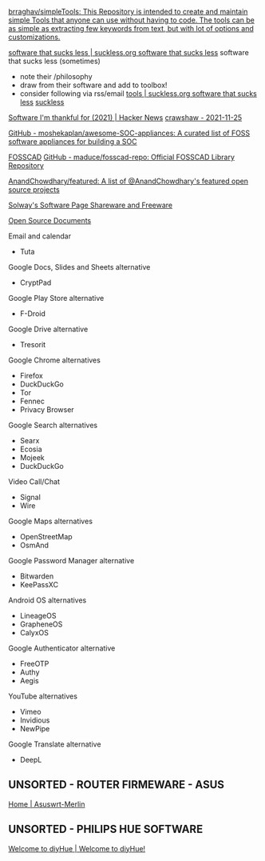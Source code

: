 
[brraghav/simpleTools: This Repository is intended to create and maintain simple Tools that anyone can use without having to code. The tools can be as simple as extracting few keywords from text, but with lot of options and customizations.](https://github.com/brraghav/simpleTools)

[software that sucks less | suckless.org software that sucks less](https://suckless.org/)
software that sucks less (sometimes)
- note their /philosophy
- draw from their software and add to toolbox!
- consider following via rss/email
[tools | suckless.org software that sucks less](https://tools.suckless.org/ii)
[suckless](https://web.archive.org/web/20210102182957/https://suckless.org/)

[Software I'm thankful for (2021) | Hacker News](https://news.ycombinator.com/item?id=32953732)
[crawshaw - 2021-11-25](https://crawshaw.io/blog/thankful-for-technology)

[GitHub - moshekaplan/awesome-SOC-appliances: A curated list of FOSS software appliances for building a SOC](https://github.com/moshekaplan/awesome-SOC-appliances)

[FOSSCAD](https://fosscad.org/)
[GitHub - maduce/fosscad-repo: Official FOSSCAD Library Repository](https://github.com/maduce/fosscad-repo)

[AnandChowdhary/featured: A list of @AnandChowdhary's featured open source projects](https://github.com/AnandChowdhary/featured)

[Solway's Software Page Shareware and Freeware](http://www.theabsolute.net/sware)

[Open Source Documents](https://github.com/hubtee/awesome-opensource-documents)

Email and calendar
- Tuta

Google Docs, Slides and Sheets alternative
- CryptPad

Google Play Store alternative
- F-Droid

Google Drive alternative
- Tresorit

Google Chrome alternatives
- Firefox
- DuckDuckGo
- Tor
- Fennec
- Privacy Browser

Google Search alternatives
- Searx
- Ecosia
- Mojeek
- DuckDuckGo

Video Call/Chat
- Signal
- Wire

Google Maps alternatives
- OpenStreetMap
- OsmAnd

Google Password Manager alternative
- Bitwarden
- KeePassXC

Android OS alternatives
- LineageOS
- GrapheneOS
- CalyxOS

Google Authenticator alternative
- FreeOTP
- Authy
- Aegis

YouTube alternatives
- Vimeo
- Invidious
- NewPipe

Google Translate alternative
- DeepL

## UNSORTED - ROUTER FIRMEWARE - ASUS

[Home | Asuswrt-Merlin](https://asuswrt-merlin.net/)

## UNSORTED - PHILIPS HUE SOFTWARE

[Welcome to diyHue | Welcome to diyHue!](https://diyhue.github.io/)
